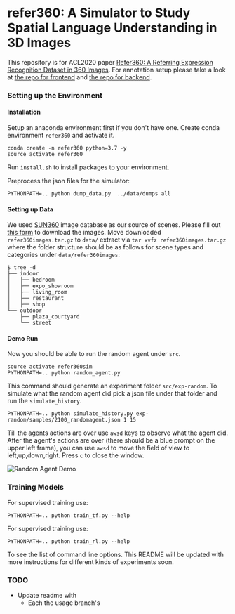 # refer360: A Simulator to Study Spatial Language Understanding in 3D Images

This repository is for ACL2020 paper [Refer360: A Referring Expression Recognition Dataset in 360 Images](https://www.aclweb.org/anthology/2020.acl-main.644/). For annotation setup please take a look at [the repo for frontend](https://github.com/volkancirik/refer360_frontend) and [the repo for backend](https://github.com/volkancirik/refer360_backend).

### Setting up the Environment


#### Installation

Setup an anaconda environment first if you don't have one. Create conda environment `refer360` and activate it.

    conda create -n refer360 python=3.7 -y
    source activate refer360

Run `install.sh` to install packages to your environment.

Preprocess the json files for the simulator:

    PYTHONPATH=.. python dump_data.py  ../data/dumps all

#### Setting up Data

We used [SUN360](http://people.csail.mit.edu/jxiao/SUN360/main.html) image database as our source of scenes. Please fill out [this form](https://forms.gle/yHNCsQVBHjqSHr738) to download the images.  Move downloaded `refer360images.tar.gz` to `data/` extract via `tar xvfz refer360images.tar.gz` where the folder structure should be as follows for scene types and categories under `data/refer360images`:

    $ tree -d
    ├── indoor
    │   ├── bedroom
    │   ├── expo_showroom
    │   ├── living_room
    │   ├── restaurant
    │   ├── shop
    └── outdoor
        ├── plaza_courtyard
        └── street

#### Demo Run

Now you should be able to run the random agent under `src`.

    source activate refer360sim
    PYTHONPATH=.. python random_agent.py

This command should generate an experiment folder `src/exp-random`. To simulate what the random agent did pick a json file under that folder and run the `simulate_history`.

    PYTHONPATH=.. python simulate_history.py exp-random/samples/2100_randomagent.json 1 15

Till the agents actions are over use `awsd` keys to observe what the agent did. After the agent's actions are over (there should be a blue prompt on the upper left frame), you can use `awsd` to move the field of view to left,up,down,right.  Press `c` to close the window.

![Random Agent Demo](data/github_demo0.gif)


### Training Models

For supervised training use:

    PYTHONPATH=.. python train_tf.py --help

For supervised training use:

    PYTHONPATH=.. python train_rl.py --help

To see the list of command line options. This README will be updated with more instructions for different kinds of experiments soon.

### TODO

* Update readme with
  * Each the usage branch's
